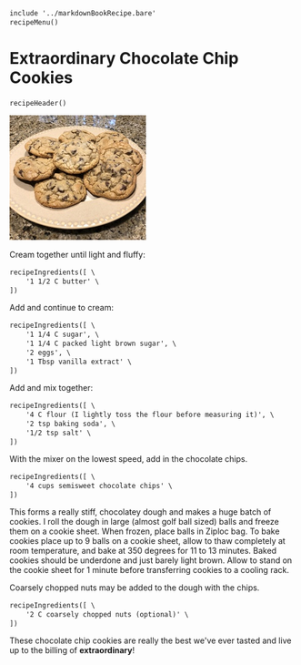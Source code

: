 ~~~ markdown-script
include '../markdownBookRecipe.bare'
recipeMenu()
~~~

# Extraordinary Chocolate Chip Cookies

~~~ markdown-script
recipeHeader()
~~~

![Extraordinary Chocolate Chip Cookies](../images/ExtraordinaryChocolateChipCookies.jpg "Extraordinary Chocolate Chip Cookies")

Cream together until light and fluffy:

~~~ markdown-script
recipeIngredients([ \
    '1 1/2 C butter' \
])
~~~

Add and continue to cream:

~~~ markdown-script
recipeIngredients([ \
    '1 1/4 C sugar', \
    '1 1/4 C packed light brown sugar', \
    '2 eggs', \
    '1 Tbsp vanilla extract' \
])
~~~

Add and mix together:

~~~ markdown-script
recipeIngredients([ \
    '4 C flour (I lightly toss the flour before measuring it)', \
    '2 tsp baking soda', \
    '1/2 tsp salt' \
])
~~~

With the mixer on the lowest speed, add in the chocolate chips.

~~~ markdown-script
recipeIngredients([ \
    '4 cups semisweet chocolate chips' \
])
~~~

This forms a really
stiff, chocolatey dough and makes a huge batch of cookies. I roll the dough in large (almost golf
ball sized) balls and freeze them on a cookie sheet. When frozen, place balls in Ziploc bag. To bake
cookies place up to 9 balls on a cookie sheet, allow to thaw completely at room temperature, and
bake at 350 degrees for 11 to 13 minutes. Baked cookies should be underdone and just barely light
brown. Allow to stand on the cookie sheet for 1 minute before transferring cookies to a cooling
rack.

Coarsely chopped nuts may be added to the dough with the chips.

~~~ markdown-script
recipeIngredients([ \
    '2 C coarsely chopped nuts (optional)' \
])
~~~

These chocolate chip cookies are really the best we've ever tasted and live up to the billing of
**extraordinary**!
